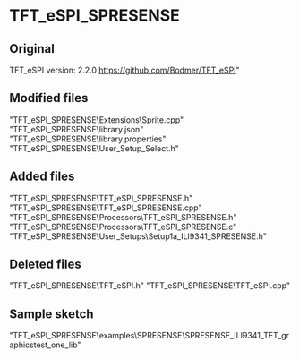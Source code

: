 # TFT_eSPI_SPRESENSE

## Original
  TFT_eSPI version: 2.2.0
  https://github.com/Bodmer/TFT_eSPI"

## Modified files
"TFT_eSPI_SPRESENSE\Extensions\Sprite.cpp"
"TFT_eSPI_SPRESENSE\library.json"
"TFT_eSPI_SPRESENSE\library.properties"
"TFT_eSPI_SPRESENSE\User_Setup_Select.h"

## Added files
"TFT_eSPI_SPRESENSE\TFT_eSPI_SPRESENSE.h"
"TFT_eSPI_SPRESENSE\TFT_eSPI_SPRESENSE.cpp"
"TFT_eSPI_SPRESENSE\Processors\TFT_eSPI_SPRESENSE.h"
"TFT_eSPI_SPRESENSE\Processors\TFT_eSPI_SPRESENSE.c"
"TFT_eSPI_SPRESENSE\User_Setups\Setup1a_ILI9341_SPRESENSE.h"

## Deleted files
"TFT_eSPI_SPRESENSE\TFT_eSPI.h"
"TFT_eSPI_SPRESENSE\TFT_eSPI.cpp"

## Sample sketch
"TFT_eSPI_SPRESENSE\examples\SPRESENSE\SPRESENSE_ILI9341_TFT_graphicstest_one_lib"
